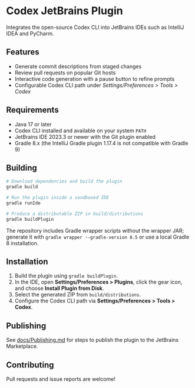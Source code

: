 # Codex JetBrains Plugin

Integrates the open-source Codex CLI into JetBrains IDEs such as IntelliJ IDEA and PyCharm.

## Features

- Generate commit descriptions from staged changes
- Review pull requests on popular Git hosts
- Interactive code generation with a pause button to refine prompts
- Configurable Codex CLI path under *Settings/Preferences > Tools > Codex*

## Requirements

- Java 17 or later
- Codex CLI installed and available on your system `PATH`
- JetBrains IDE 2023.3 or newer with the Git plugin enabled
- Gradle 8.x (the IntelliJ Gradle plugin 1.17.4 is not compatible with Gradle 9)

## Building

```bash
# Download dependencies and build the plugin
gradle build

# Run the plugin inside a sandboxed IDE
gradle runIde

# Produce a distributable ZIP in build/distributions
gradle buildPlugin
```

The repository includes Gradle wrapper scripts without the wrapper JAR; generate it with `gradle wrapper --gradle-version 8.5` or use a local Gradle 8 installation.

## Installation

1. Build the plugin using `gradle buildPlugin`.
2. In the IDE, open **Settings/Preferences > Plugins**, click the gear icon, and choose **Install Plugin from Disk**.
3. Select the generated ZIP from `build/distributions`.
4. Configure the Codex CLI path via **Settings/Preferences > Tools > Codex**.

## Publishing

See [docs/Publishing.md](docs/Publishing.md) for steps to publish the plugin to the JetBrains Marketplace.

## Contributing

Pull requests and issue reports are welcome!
